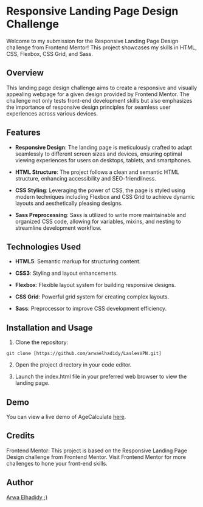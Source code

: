 # Responsive Landing Page Design Challenge

Welcome to my submission for the Responsive Landing Page Design challenge from Frontend Mentor! This project showcases my skills in HTML, CSS, Flexbox, CSS Grid, and Sass.

## Overview

This landing page design challenge aims to create a responsive and visually appealing webpage for a given design provided by Frontend Mentor. The challenge not only tests front-end development skills but also emphasizes the importance of responsive design principles for seamless user experiences across various devices.

## Features

- **Responsive Design**: The landing page is meticulously crafted to adapt seamlessly to different screen sizes and devices, ensuring optimal viewing experiences for users on desktops, tablets, and smartphones.

- **HTML Structure**: The project follows a clean and semantic HTML structure, enhancing accessibility and SEO-friendliness.

- **CSS Styling**: Leveraging the power of CSS, the page is styled using modern techniques including Flexbox and CSS Grid to achieve dynamic layouts and aesthetically pleasing designs.

- **Sass Preprocessing**: Sass is utilized to write more maintainable and organized CSS code, allowing for variables, mixins, and nesting to streamline development workflow.

## Technologies Used

- **HTML5**: Semantic markup for structuring content.

- **CSS3**: Styling and layout enhancements.

- **Flexbox**: Flexible layout system for building responsive designs.

- **CSS Grid**: Powerful grid system for creating complex layouts.

- **Sass**: Preprocessor to improve CSS development efficiency.

## Installation and Usage

1. Clone the repository:

```git clone [https://github.com/arwaelhadidy/LaslesVPN.git]```

2. Open the project directory in your code editor.

3. Launch the index.html file in your preferred web browser to view the landing page.

## Demo

You can view a live demo of AgeCalculate [here]( https://arwaelhadidy.github.io/LaslesVPN/).

## Credits
Frontend Mentor: This project is based on the Responsive Landing Page Design challenge from Frontend Mentor. Visit Frontend Mentor for more challenges to hone your front-end skills.
## Author
[Arwa Elhadidy ;)](https://github.com/ArwaElhadidy)
